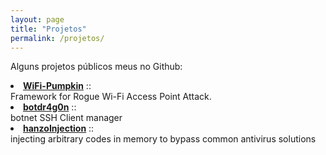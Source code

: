```yaml
---
layout: page
title: "Projetos"
permalink: /projetos/
---
```


<p>
Alguns projetos públicos meus no Github:
<p>

<li> <a href="https://github.com/P0cL4bs/WiFi-Pumpkin"><b>WiFi-Pumpkin</b></a> :: <div id='data'>Framework for Rogue Wi-Fi Access Point Attack.</div></li>
<li> <a href="https://github.com/mh4x0f/botdr4g0n"><b>botdr4g0n</b></a> :: <div id='data'>botnet SSH Client manager</div></li>
<li> <a href="https://github.com/P0cL4bs/hanzoInjection"><b>hanzoInjection</b></a> :: <div id='data'>injecting arbitrary codes in memory to bypass common antivirus solutions</div></li>
